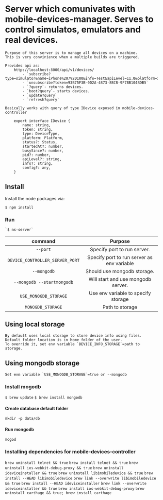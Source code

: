 # Server which comunivates with mobile-devices-manager. Serves to control simulatos, emulators and real devices.
    Purpose of this server is to manage all devices on а machine.
    This is very convinience when a multiple builds are triggered.

    Provides api as:
        http://localhost:8000/api/v1/devices/
            - `subscribe?type=simulator&name=iPhone%207%20100&info=Test&apiLevel=11.0&platform=ios`
            - `unsubscribe?token=93B75F3B-0D2A-4873-8BCB-9F78B104BDB5`
            - `?query`- returns devices.
            - `boot?query`- starts devices.
            - `update?query`
            - `refresh?query`
    
    Basically works with query of type IDevice exposed in mobile-devices-controller 

        export interface IDevice {
            name: string,
            token: string,
            type: DeviceType,
            platform: Platform,
            status?: Status,
            startedAt?: number,
            busySince?: number,
            pid?: number,
            apiLevel?: string,
            info?: string,
            config?: any,
        }

## Install

Install the node packages via:

`$ npm install`

### Run
    `$ ns-server`

|command                |Purpose|
|:-------------------------------:|:-------------------:|
|`--port`|Specify port to run server.|
|`DEVICE_CONTROLLER_SERVER_PORT`|Specify port to run server as env variable|
|`--mongodb`|Should use mongodb storage.|
|`--mongodb --startmongodb`|Will start and use mongodb server.|
|`USE_MONOGDB_STORAGE`|Use env variable to specify storage|
|`MONOGDB_STORAGE`|Path to storage|

## Using local storage 
    By default uses local storage to store device info using files. 
    Default folder location is in home folder of the user.
    To override it, set env variable `DEVICE_INFO_STORAGE`=path to storage.

## Using mongodb storage

    Set evn variable `USE_MONOGDB_STORAGE`=true or --mongodb

### Install mogodb

`$ brew update`
`$ brew install mongodb`

#### Create database default folder

`mkdir -p data/db`

#### Run mongodb

`mogod`

### Installing dependencies for mobile-devices-controller
`brew uninstall telnet && true`
`brew install telnet && true`
`brew uninstall ios-webkit-debug-proxy && true`
`brew uninstall ideviceinstaller && true`
`brew uninstall libimobiledevice && true`
`brew install --HEAD libimobiledevice`
`brew link --overwrite libimobiledevice && true`
`brew install --HEAD ideviceinstaller`
`brew link --overwrite ideviceinstaller && true`
`brew install ios-webkit-debug-proxy`
`brew uninstall carthage && true; brew install carthage `